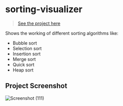 # sorting-visualizer
> [See the project here](https://kiiirtiiii.github.io/sorting-visualizer/)

Shows the working of different sorting algorithms like:
- Bubble sort
- Selection sort
- Insertion sort
- Merge sort
- Quick sort
- Heap sort

## Project Screenshot
![Screenshot (111)](https://user-images.githubusercontent.com/61161878/142048465-a70f8244-0c0f-4f0a-9e2b-61bfb28660d4.png)
